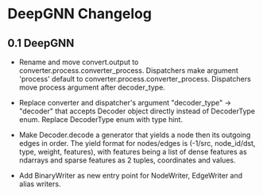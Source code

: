 # DeepGNN Changelog

## 0.1 DeepGNN

* Rename and move convert.output to converter.process.converter_process. Dispatchers make argument 'process' default to converter.process.converter_process. Dispatchers move process argument after decoder_type.

* Replace converter and dispatcher's argument "decoder_type" -> "decoder" that accepts Decoder object directly instead of DecoderType enum. Replace DecoderType enum with type hint.

* Make Decoder.decode a generator that yields a node then its outgoing edges in order. The yield format for nodes/edges is (-1/src, node_id/dst, type, weight, features), with features being a list of dense features as ndarrays and sparse features as 2 tuples, coordinates and values.

* Add BinaryWriter as new entry point for NodeWriter, EdgeWriter and alias writers.
